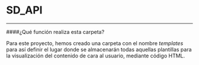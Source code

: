 # SD_API
____


####¿Qué función realiza esta carpeta?

Para este proyecto, hemos creado una carpeta con el nombre *templates* para así definir el lugar donde se almacenarán todas aquellas plantillas para la visualización del contenido de cara al usuario, mediante código HTML.
